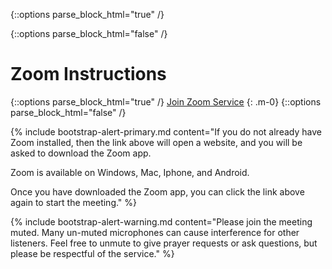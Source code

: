 {::options parse_block_html="true" /}
<div id="noServicesAlert" style="display: none;" class="alert alert-primary" role="alert">
There are no live services today, but you can listen to one of our <a href="/services">recorded services</a>. You can also take a look at our <a href="/">service schedule</a>.
{: .m-0}
</div>
<script>
    const current_day = new Date(new Date().toLocaleString("en-US", {timeZone: "America/New_York"})).getDay();
    if (current_day != 0 && current_day != 3) {
        $("#noServicesAlert").show();
    }
</script>
{::options parse_block_html="false" /}


# Zoom Instructions


{::options parse_block_html="true" /}
<a class="btn btn-primary" href="https://us02web.zoom.us/j/7608593426?pwd=cjZJV016blVrS0k4ZWM2bVlhVVZkQT09">Join Zoom Service</a>
{: .m-0}
{::options parse_block_html="false" /}

<!-- {% include bootstrap-alert-warning.md content="If Zoom has issues, please use the backup [Google Meeting](https://meet.google.com/qrf-yiyo-ohe). Note: you will need a Google account to join." %} -->

{% include bootstrap-alert-primary.md content="If you do not already have Zoom installed, then the link above will open a website, and you will be asked to download the Zoom app.

Zoom is available on Windows, Mac, Iphone, and Android.

Once you have downloaded the Zoom app, you can click the link above again to start the meeting." %}

{% include bootstrap-alert-warning.md content="Please join the meeting muted. Many un-muted microphones can cause interference for other listeners. Feel free to unmute to give prayer requests or ask questions, but please be respectful of the service." %}
